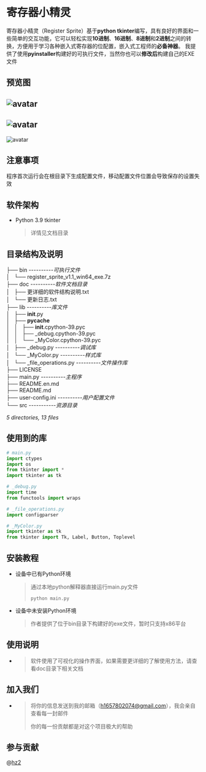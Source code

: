 # **寄存器小精灵**

寄存器小精灵（Register Sprite）基于**python tkinter**编写，具有良好的界面和一些简单的交互功能，它可以轻松实现**10进制**、**16进制**、**8进制**和**2进制**之间的转换，方便用于学习各种嵌入式寄存器的位配置，嵌入式工程师的**必备神器**。
我提供了使用**pyinstaller**构建好的可执行文件，当然你也可以**修改后**构建自己的EXE文件

预览图
---
![avatar](http://ngrok.huazheng.club/wp-content/uploads/2020/11/my_pic1.png)
---
![avatar](http://ngrok.huazheng.club/wp-content/uploads/2020/11/my_pic2.png)
---
![avatar](http://ngrok.huazheng.club/wp-content/uploads/2020/11/my_pic3.png)

注意事项
----
程序首次运行会在根目录下生成配置文件，移动配置文件位置会导致保存的设置失效

软件架构
----
* Python 3.9 tkinter
  
  > 详情见文档目录

目录结构及说明
----
├── bin		*----------可执行文件* <br>
│   └── register_sprite_v1.1_win64_exe.7z		<br>
├── doc		*----------软件文档目录* <br>
│   ├── 更详细的软件结构说明.txt		<br>
│   └── 更新日志.txt		<br>
├── lib		*----------库文件*<br>
│   ├── __init__.py		<br>
│   ├── __pycache__		<br>
│   │   ├── __init__.cpython-39.pyc		<br>
│   │   ├── _debug.cpython-39.pyc		<br>
│   │   └── _MyColor.cpython-39.pyc		<br>
│   ├── _debug.py		*----------调试库*<br>
│   └── _MyColor.py		*----------样式库*<br>
│   └── _file_operations.py		*----------文件操作库*<br>
├── LICENSE		<br>
├── main.py		*----------主程序*<br>
├── README.en.md		<br>
├── README.md		<br>
├── user-config.ini	  *----------用户配置文件*	<br>
└── src		*-----------资源目录*<br>

*5 directories, 13 files*

使用到的库
-----
```python
# main.py
import ctypes
import os
from tkinter import *
import tkinter as tk

# _debug.py
import time
from functools import wraps

# _file_operations.py
import configparser

# _MyColor.py
import tkinter as tk
from tkinter import Tk, Label, Button, Toplevel
```

安装教程
----

* 设备中已有Python环境
  
    > 通过本地python解释器直接运行main.py文件
    >
    > `python main.py `
    
* 设备中未安装Python环境
  
    > 作者提供了位于bin目录下构建好的exe文件，暂时只支持x86平台            
    
使用说明
----                
* > 软件使用了可视化的操作界面，如果需要更详细的了解使用方法，请查看doc目录下相关文档

加入我们
----
* > 将你的信息发送到我的邮箱（h1657802074@gmail.com），我会亲自查看每一封邮件
  >
  > 你的每一份贡献都是对这个项目极大的帮助

参与贡献
----
@[hz2](https://gitee.com/JensenHua/)
